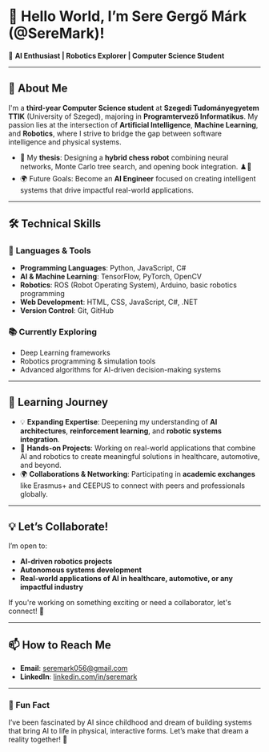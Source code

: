 # 👋 Hello World, I’m **Sere Gergő Márk** (@SereMark)!  
🌟 **AI Enthusiast | Robotics Explorer | Computer Science Student**

---

## 🚀 About Me  
I'm a **third-year Computer Science student** at **Szegedi Tudományegyetem TTIK** (University of Szeged), majoring in **Programtervező Informatikus**. My passion lies at the intersection of **Artificial Intelligence**, **Machine Learning**, and **Robotics**, where I strive to bridge the gap between software intelligence and physical systems.

- 🧠 My **thesis**: Designing a **hybrid chess robot** combining neural networks, Monte Carlo tree search, and opening book integration. ♟️🤖  
- 🌍 Future Goals: Become an **AI Engineer** focused on creating intelligent systems that drive impactful real-world applications.

---

## 🛠️ Technical Skills  
### 🌟 **Languages & Tools**  
- **Programming Languages**: Python, JavaScript, C#  
- **AI & Machine Learning**: TensorFlow, PyTorch, OpenCV  
- **Robotics**: ROS (Robot Operating System), Arduino, basic robotics programming  
- **Web Development**: HTML, CSS, JavaScript, C#, .NET  
- **Version Control**: Git, GitHub  

### 📚 **Currently Exploring**  
- Deep Learning frameworks  
- Robotics programming & simulation tools  
- Advanced algorithms for AI-driven decision-making systems  

---

## 🌱 Learning Journey  
- 💡 **Expanding Expertise**: Deepening my understanding of **AI architectures**, **reinforcement learning**, and **robotic systems integration**.  
- 📖 **Hands-on Projects**: Working on real-world applications that combine AI and robotics to create meaningful solutions in healthcare, automotive, and beyond.  
- 🌍 **Collaborations & Networking**: Participating in **academic exchanges** like Erasmus+ and CEEPUS to connect with peers and professionals globally.  

---

## 💡 Let’s Collaborate!  
I’m open to:  
- **AI-driven robotics projects**  
- **Autonomous systems development**  
- **Real-world applications of AI in healthcare, automotive, or any impactful industry**  

If you're working on something exciting or need a collaborator, let's connect! 🚀  

---

## 📫 How to Reach Me  
- **Email**: [seremark056@gmail.com](mailto:seremark056@gmail.com)  
- **LinkedIn**: [linkedin.com/in/seremark](https://www.linkedin.com/in/seremark/)  

---

### 🎯 Fun Fact  
I’ve been fascinated by AI since childhood and dream of building systems that bring AI to life in physical, interactive forms. Let’s make that dream a reality together! 🌌
